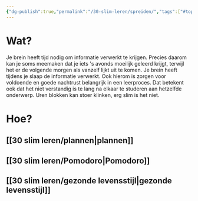 ```yaml
---
{"dg-publish":true,"permalink":"/30-slim-leren/spreiden/","tags":["#topic"],"created":"2025-03-04T18:44:50.149+01:00","updated":"2025-04-01T10:34:47.717+02:00"}
---
```


# Wat?
Je brein heeft tijd nodig om informatie verwerkt te krijgen. Precies daarom kan je soms meemaken dat je iets 's avonds moeilijk geleerd krijgt, terwijl het er de volgende morgen als vanzelf lijkt uit te komen. Je brein heeft tijdens je slaap de informatie verwerkt. Ook hierom is zorgen voor voldoende en goede nachtrust belangrijk in een leerproces.
Dat betekent ook dat het niet verstandig is te lang na elkaar te studeren aan hetzelfde onderwerp. Uren blokken kan stoer klinken, erg slim is het niet. 
# Hoe?
## [[30 slim leren/plannen\|plannen]]

## [[30 slim leren/Pomodoro\|Pomodoro]]
## [[30 slim leren/gezonde levensstijl\|gezonde levensstijl]]

